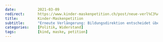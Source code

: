 ```yaml
---
date:          2021-03-09
redirect:      https://www.kinder-maskenpetition.ch/post/neue-verl%C3%A4ngerung-bildungsdirektion-entscheidet-%C3%BCber-die-k%C3%B6pfe-von-eltern-hinweg
title:         Kinder-Maskenpetition
subtitle:      "Erneute Verlängerung: Bildungsdirektion entscheidet über die Köpfe von Eltern hinweg"
categories:    [Politik, Widerstand]
tags:          [kind, maske, petition]
---
```

